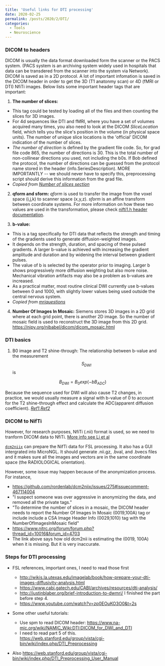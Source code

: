 ```yaml
---
title: 'Useful links for DTI processing'
date: 2020-02-25
permalink: /posts/2020/2/DTI/
categories:
  - Tools
  - Neuroscience
---
```


### DICOM to headers
DICOM is usually the data format downloaded form the scanner or the PACS system. (PACS system is an archiving system widely used in hospitals that data can be transdered from the scanner into the system via Network). DICOM is saved as in a 2D protocol. A lot of important infomation is saved in the DICOM header in order to get the 3D (T1 anatonmy scan) or 4D (fMRI or DTI) NfiTi images. Below lists some important header tags that are important:
1. **The number of slices:**
  * This tag could be tested by loading all of the files and then counting the slices for 3D images. 
  * For 4d sequences like DTI and fMRI, where you have a set of volumes acquired many times, you also need to look at the DICOM *SliceLocation* field, which tells you the slice's position in the volume (in physical space units). The number of unique slice locations is the 'official' DICOM indication of the number of slices. 
  * *The number of direction* is defined by the gradient file code. So, for grad file code 865, the number of directions is 30. This is the total number of non-collinear directions you used, not including the b0s. If Bob defined the protocol, the number of directions can be guessed from the protocol name stored in the header (info.SeriesDescription). MORE IMPORTANTLY -- we should never have to specify this, preprocessing script should derive this information from the grad file. 
  * *Copied from [Number of slices section](https://web.stanford.edu/group/vista/cgi-bin/wiki/index.php/DTI_Preprocessing_User_Manual)*

2. **qform and sform:**
*qform* is used to transfer the image from the voxel space (i,j,k) to scanner space (x,y,z). *sform* is an affine transform between coordinate systems. For more information on how these two values are used in the transformation, please check [nifti1.h header documentation](https://nifti.nimh.nih.gov/nifti-1/documentation/nifti1fields/nifti1fields_pages/qsform.html).

3. **b-value:**
  * This is a tag specifically for DTI data that reflects the strength and timing of the gradients used to generate diffusion-weighted images. 
  * It depends on the strength, duration, and spacing of these pulsed gradients. A larger b-value is achieved with increasing the gradient amplitude and duration and by widening the interval between gradient pulses.
  * The value of b is selected by the operator prior to imaging. Larger b shows progressively more diffusion weighting but also more noise. Mechanical vibration artifacts may also be a problem as b-values are increased.  
  * As a practical matter, most routine clinical DWI currently use b-values between 0 and 1000, with slightly lower values being used outside the central nervous system. 
  * *Copied from [mriquestions](http://mriquestions.com/what-is-the-b-value.html)*

4. **Number Of Images In Mosaic:**
Siemens stores 3D images in a 2D grid where at each grid point, there is another 2D image. So the number of mosaic field is used to reconstruct the 3D image from this 2D grid. https://nipy.org/nibabel/dicom/dicom_mosaic.html


### DTI basics
1. B0 image and T2 shine-through:
The relationship between b-value and the measurement $$S_{DWI}$$ is 

$$B_{DWI} = B_{0}exp(-bB_{ADC})$$

  Because the sequence used for DWI will also cause T2 changes, in practice, we would usually measure a signal with b-value of 0 to account for the T2 shine-through effect and calculate the ADC(apparent diffusion coefficient). *[Ref1,](www.diffusion-imaging.com/2013/02/why-do-we-acquire-b0-images-in-dti-exams.html
)[Ref2](https://rachel-sunrui.github.io/assets/Dumbo_guide_DTI.pdf)*



### DICOM to NifTi
However, for research purposes, NfiTi (.nii) format is used, so we need to tranform DICOM data to NfiTi. [More info see Li et al](https://rachel-sunrui.github.io/assets/Li_et_al_DICOM2NIfTI.pdf)

[`dcm2niix`](https://github.com/rordenlab/dcm2niix) can prepare the NifTi data for FSL processing. It also has a GUI intergrated into MicroNGL. It should generate .nii.gz, .bval, and .bvecs files and it makes sure all the images and vectors are in the same coordinate space (the RADIOLOGICAL orientation).

However, some issue may happen because of the anonymization process. For instance,
  * https://github.com/rordenlab/dcm2niix/issues/275#issuecomment-467114004
  * "I suspect someone was over aggressive in anonymizing the data, and removed all the private tags." 
  * "To determine the number of slices in a mosaic, the DICOM header needs to report the Number Of Images In Mosaic (0019,100A) tag or include include a CSA Image Header Info (0029,1010) tag with the NumberOfImagesInMosaic field"
  * https://www.nitrc.org/forum/forum.php?thread_id=10016&forum_id=4703
  * The link above says how old dcm2nii is estimating the (0019, 100A) when it is missing. But it is very inaccurate.




### Steps for DTI processing
* FSL references, important ones, I need to read those first
  * http://wikis.la.utexas.edu/imagelab/book/how-prepare-your-dti-images-diffusivity-analysis.html
  * https://www.cabi.gatech.edu/CABI/archives/resources/dti-analysis/
  * http://justinblaber.org/brief-introduction-to-dwmri/ I finished the part before step 4.
  * https://www.youtube.com/watch?v=zp0EOuKO3O0&t=2s

* Some other useful tutorials:
  * Use spm to read DICOM header: https://www.na-mic.org/wiki/NAMIC_Wiki:DTI:DICOM_for_DWI_and_DTI
  * I need to read part 5 of this. https://web.stanford.edu/group/vista/cgi-bin/wiki/index.php/DTI_Preprocessing
* Also https://web.stanford.edu/group/vista/cgi-bin/wiki/index.php/DTI_Preprocessing_User_Manual



<!-- The caregories I used:
  - Tools
  - Coding
  - Neuroscience
  - Machine learning
  - Image processing
  - Signal processing -->
